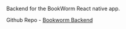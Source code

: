 Backend for the BookWorm React native app.

Github Repo - [Bookworm Backend](https://github.com/Swagat-K04/bookworm-mobile-app)